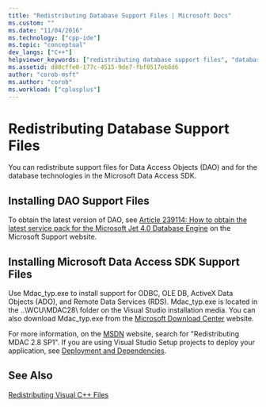 ```yaml
---
title: "Redistributing Database Support Files | Microsoft Docs"
ms.custom: ""
ms.date: "11/04/2016"
ms.technology: ["cpp-ide"]
ms.topic: "conceptual"
dev_langs: ["C++"]
helpviewer_keywords: ["redistributing database support files", "database support files [C++], redistributing"]
ms.assetid: d80cffe0-177c-4515-9de7-fbf0517eb8d6
author: "corob-msft"
ms.author: "corob"
ms.workload: ["cplusplus"]
---
```

# Redistributing Database Support Files
You can redistribute support files for Data Access Objects (DAO) and for the database technologies in the Microsoft Data Access SDK.  
  
## Installing DAO Support Files  
 To obtain the latest version of DAO, see [Article 239114: How to obtain the latest service pack for the Microsoft Jet 4.0 Database Engine](http://go.microsoft.com/fwlink/p/?linkid=198014) on the Microsoft Support website.  
  
## Installing Microsoft Data Access SDK Support Files  
 Use Mdac_typ.exe to install support for ODBC, OLE DB, ActiveX Data Objects (ADO), and Remote Data Services (RDS). Mdac_typ.exe is located in the ..\WCU\MDAC28\ folder on the Visual Studio installation media. You can also download Mdac_typ.exe from the [Microsoft Download Center](http://go.microsoft.com/fwlink/p/?linkid=198015) website.  
  
 For more information, on the [MSDN](http://go.microsoft.com/fwlink/p/?linkid=198016) website, search for "Redistributing MDAC 2.8 SP1". If you are using Visual Studio Setup projects to deploy your application, see [Deployment and Dependencies](http://msdn.microsoft.com/en-us/49e9b84d-bd6a-4388-b9ac-46ea79cf0733).  
  
## See Also  
 [Redistributing Visual C++ Files](../ide/redistributing-visual-cpp-files.md)